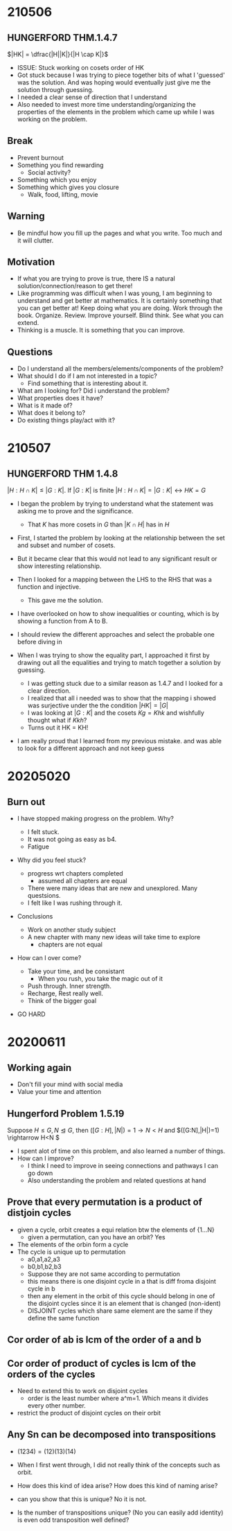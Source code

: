 # 210506


## HUNGERFORD THM.1.4.7
$|HK| = \dfrac{|H||K|}{|H \cap K|}$

* ISSUE: Stuck working on cosets order of HK
* Got  stuck because I was trying to piece together bits of what I 'guessed' was the solution.
And was hoping would eventually just give me the solution through guessing.
* I needed a clear sense of direction that I understand
* Also needed to invest more time understanding/organizing the properties of the elements in the problem which came up while I was working on the problem.

## Break
* Prevent burnout
* Something you find rewarding
	* Social activity?
* Something which you enjoy
* Something which gives you closure
	* Walk, food, lifting, movie

## Warning
* Be mindful how you fill up the pages and what you write. Too much and it will clutter.

## Motivation
* If what you are trying to prove is true, there IS a natural solution/connection/reason to get there!
* Like programming was difficult when I was young, I am beginning to understand and get better at mathematics.
It is certainly something that you can get better at!
Keep doing what you are doing. Work through the book. Organize. Review. Improve yourself.
Blind think. See what you can extend.
* Thinking is a muscle. It is something that you can improve.

## Questions
* Do I understand all the members/elements/components of the problem?
* What should I do if I am not interested in a topic?
	* Find something that is interesting about it.
* What am I looking for? Did i understand the problem?
* What properties does it have?
* What is it made of?
* What does it belong to?
* Do existing things play/act with it?

# 210507

## HUNGERFORD THM 1.4.8 
$|H:H \cap K| \leq |G:K|$. If $|G:K|$ is finite $|H:H \cap K| = |G:K| \leftrightarrow HK = G$

* I began the problem by trying to understand what the statement was asking me to prove and the significance.
	* That $K$ has more cosets in $G$ than $|K \cap H|$ has in $H$
* First, I started the problem by looking at the relationship between the set and subset and number of cosets.
* But it became clear that this would not lead to any significant result or show interesting relationship.
* Then I looked for a mapping between the LHS to the RHS that was a function and injective.
	* This gave me the solution.

* I have overlooked on how to show inequalities or counting, which is by showing a function from A to B.
* I should review the different approaches and select the probable one before diving in

* When I was trying to show the equality part, I approached it first by drawing out all the equalities and trying to match
together a solution by guessing.
	* I was getting stuck due to a similar reason as 1.4.7 and I looked for a clear direction.
	* I realized that all i needed was to show that the mapping i showed was surjective under the the condition $|HK| = |G|$
	* I was looking at $|G:K|$ and the cosets $Kg = Khk$ and wishfully thought what if $Kkh$?
	* Turns out it HK = KH!

* I am really proud that I learned from my previous mistake. and was able to look for a different approach and not keep guess

# 20205020

## Burn out
* I have stopped making progress on the problem. Why?
	* I felt stuck.
	* It was not going as easy as b4.
	* Fatigue

* Why did you feel stuck?
	* progress wrt chapters completed
		* assumed all chapters are equal
	* There were many ideas that are new and unexplored. Many questsions.
	* I felt like I was rushing through it.


* Conclusions 
	* Work on another study subject
	* A new chapter with many new ideas will take time to explore
		* chapters are not equal

* How can I over come?
	* Take your time, and be consistant
		* When you rush, you take the magic out of it
	* Push through. Inner strength.
	* Recharge, Rest really well.
	* Think of the bigger goal

* GO HARD

# 20200611

## Working again
* Don't fill your mind with social media
* Value your time and attention

## Hungerford Problem 1.5.19
Suppose $H\leq G, N\trianglelefteq G$, then $([G:H],|N|)=1 \rightarrow N<H$ and $([G:N],|H|)=1) \rightarrow H<N $
* I spent alot of time on this problem, and also learned a number of things.
* How can I improve?
	* I think I need to improve in seeing connections and pathways I can go down
	* Also understanding the problem and related questions at hand

## Prove that every permutation is a product of distjoin cycles

* given a cycle, orbit creates a equi relation btw the elements of {1...N}
	* given a permutation, can you have an orbit? Yes
* The elements of the orbin form a cycle
* The cycle is unique up to permutation
  * a0,a1,a2,a3
  * b0,b1,b2,b3
  * Suppose they are not same according to permutation 
  * this means there is one disjoint cycle in a that is diff froma disjoint cycle in b
  * then any element in the orbit of this cycle should belong in one of the disjoint cycles since it is an element that is changed (non-ident)
  * DISJOINT cycles which share same element are the same if they define the same function

## Cor order of ab is lcm of the order of a and b 
## Cor order of product of cycles is lcm of the orders of the cycles
* Need to extend this to work on disjoint cycles
    * order is the least number where a^m=1. Which means it divides every other number.
* restrict the product of disjoint cycles on their orbit
## Any Sn can be decomposed into transpositions
* $(1234) = (12)(13)(14)$


* When I first went through, I did not really think of the concepts such as orbit.
* How does this kind of idea arise? How does this kind of naming arise?

* can you show that this is unique? No it is not.
* Is the number of transpositions unique? (No you can easily add identity) is even odd transposition well defined?
